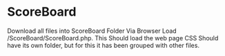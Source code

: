 # ScoreBoard
Download all files into ScoreBoard Folder 
Via Browser Load /ScoreBoard/ScoreBoard.php. This Should load the web page
CSS Should have its own folder, but for this it has been grouped with other files.
